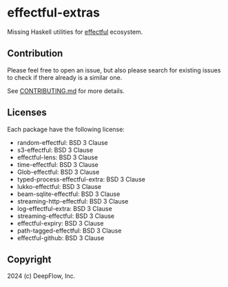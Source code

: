 # effectful-extras

Missing Haskell utilities for [effectful][effectful] ecosystem.

[effectful]: https://hackage.haskell.org/package/effectful

## Contribution

Please feel free to open an issue, but also please search for existing issues to check if there already is a similar one.

See [CONTRIBUTING.md][CONTRIBUTING] for more details.

[CONTRIBUTING]: ./CONTRIBUTING.md

## Licenses

Each package have the following license:

- random-effectful: BSD 3 Clause
- s3-effectful: BSD 3 Clause
- effectful-lens: BSD 3 Clause
- time-effectful: BSD 3 Clause
- Glob-effectful: BSD 3 Clause
- typed-process-effectful-extra: BSD 3 Clause
- lukko-effectful: BSD 3 Clause
- beam-sqlite-effectful: BSD 3 Clause
- streaming-http-effectful: BSD 3 Clause
- log-effectful-extra: BSD 3 Clause
- streaming-effectful: BSD 3 Clause
- effectful-expiry: BSD 3 Clause
- path-tagged-effectful: BSD 3 Clause
- effectful-github: BSD 3 Clause

## Copyright

2024 (c) DeepFlow, Inc.
